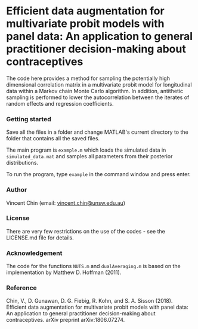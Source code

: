 # Efficient data augmentation for multivariate probit models with panel data: An application to general practitioner decision-making about contraceptives
The code here provides a method for sampling the potentially high dimensional correlation matrix in a multivariate probit model for longitudinal data within a Markov chain Monte Carlo algorithm. In addition, antithetic sampling is performed to lower the autocorrelation between the iterates of random effects and regression coefficients.

### Getting started
Save all the files in a folder and change MATLAB's current directory to the folder that contains all the saved files.

The main program is `example.m` which loads the simulated data in `simulated_data.mat` and samples all parameters from their posterior distributions.

To run the program, type `example` in the command window and press enter. 

### Author
Vincent Chin (email: <vincent.chin@unsw.edu.au>)

### License
There are very few restrictions on the use of the codes - see the LICENSE.md file for details.

### Acknowledgement
The code for the functions `NUTS.m` and `dualAveraging.m` is based on the implementation by Matthew D. Hoffman (2011).

### Reference
Chin, V., D. Gunawan, D. G. Fiebig, R. Kohn, and S. A. Sisson (2018). Efficient data augmentation for multivariate probit models with panel data: An application to general practitioner decision-making about contraceptives. arXiv preprint arXiv:1806.07274.

